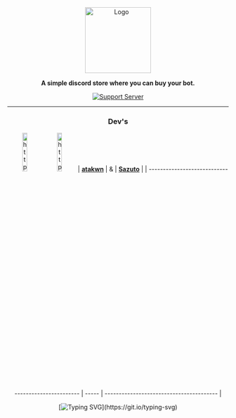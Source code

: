 <div align="center">
  <a href="https://discord.gg/mskT7HRHNy" target="_blank"
    ><img src="https://i.imgur.com/Sfhxg5L.png" alt="Logo" height="150"
  /></a>

**A simple discord store where you can buy your bot.** 

[![Support Server](https://discord.com/api/guilds/758308791837786232/embed.png?style=banner2)](https://discord.gg/mskT7HRHNy)

  <hr />
  <div>
    <h3> Dev's</h3>

<img alt="https://github.com/atakwn" src="https://images.weserv.nl/?url=avatars.githubusercontent.com/u/80841842?v=4&h=128&w=128&fit=cover&mask=circle&maxage=1d" alt="https://github.com/atakwn" width="15%" /> <img alt="https://github.com/Swazuto" src="https://images.weserv.nl/?url=avatars.githubusercontent.com/u/187334479?v=4&h=128&w=128&fit=cover&mask=circle&maxage=1d" alt="https://github.com/Swazuto" width="15%" />
| **[atakwn](https://github.com/atakwn)** |   &  | **[Sazuto](https://github.com/Swazuto)** |
| --------------------------------------------------- | ----- | ---------------------------------------- |

  </div>

  [![Typing
  SVG](https://readme-typing-svg.herokuapp.com?font=Fira+Code&pause=1000&width=435&lines=Improving+your+Discord+experience.)](https://git.io/typing-svg)
</div>
